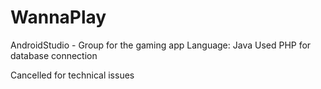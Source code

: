 # WannaPlay
AndroidStudio - Group for the gaming app
Language: Java
Used PHP for database connection

Cancelled for technical issues
